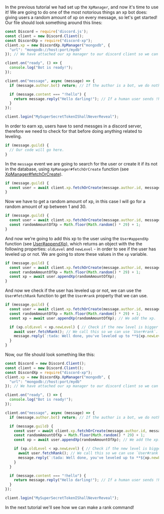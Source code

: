 
In the previous tutorial we had set up the `XpManager`, and now it's time to use it! We are going to do one of the most notorious things an xp bot does: giving users a random amount of xp on every message, so let's get started! Our file should look something around this lines:
```javascript
const Discord = require('discord.js');
const client = new Discord.Client();
const DiscordXp = require("discord-xp");
client.xp = new DiscordXp.XpManager("mongodb", {
  "url": "mongodb://host:port/mydb"
}); // We have attached our xp manager to our discord client so we can access it from anywhere.

client.on("ready", () => {
  console.log("Bot is ready!");
});

client.on("message", async (message) => {
  if (message.author.bot) return; // If the author is a bot, we do nothing.

  if (message.content === "!hello") {
    return message.reply("Hello darling!"); // If a human user sends !hello, we respond with 'Hello darling!'.
  }
});

client.login("MySuperSecretTokenIShallNeverReveal");
```

In order to earn xp, users have to send messges in a discord server, therefore we need to check for that before doing anything related to leveling.

```javascript
if (message.guild) {
  // Our code will go here.
}
```

In the `message` event we are going to search for the user or create it if its not in the database, using `XpManager#fetchOrCreate` function (see [XpManager#fetchOrCreate](/docs/XpManager.html#fetchOrCreate)).

```javascript
if (message.guild) {
  const user = await client.xp.fetchOrCreate(message.author.id, message.guild.id);
}
```

Now we have to get a random amount of xp, in this case I will go for a random amount of xp between 1 and 30.

```javascript 
if (message.guild) {
  const user = await client.xp.fetchOrCreate(message.author.id, message.guild.id);
  const randomAmountOfXp = Math.floor(Math.random() * 29) + 1;
}
```

And now we're going to add this xp to the user using the `User#appendXp` function (see [User#appendXp](/docs/User.html#appendXp)), which returns an object with the the following properties: `oldLevel` and `newLevel` - in order to see if the user has leveled up or not. We are going to store these values in the `xp` variable.

```javascript
if (message.guild) {
  const user = await client.xp.fetchOrCreate(message.author.id, message.guild.id);
  const randomAmountOfXp = Math.floor(Math.random() * 29) + 1;
  const xp = await user.appendXp(randomAmountOfXp); 
}
```

And now we check if the user has leveled up or not, we can use the `User#fetchRank` function to get the `User#rank` property that we can use.

```javascript
if (message.guild) {
  const user = await client.xp.fetchOrCreate(message.author.id, message.guild.id);
  const randomAmountOfXp = Math.floor(Math.random() * 29) + 1;
  const xp = await user.appendXp(randomAmountOfXp); // We add the xp.

  if (xp.oldLevel < xp.newLevel) { // Check if the new level is bigger than the older level which used had before adding the xp. 
    await user.fetchRank(); // We call this so we can use `User#rank`. 
    message.reply(`:tada: Well done, you've leveled up to **${xp.newLevel}**, you are now number **#${user.rank}** in the leaderboard!`);
  }
}
```

Now, our file should look something like this:
```javascript
const Discord = new Discord.Client();
const client = new Discord.Client();
const DiscordXp = require("discord-xp");
client.xp = new DiscordXp.XpManager("mongodb", {
  "url": "mongodb://host:port/mydb"
}); // We have attached our xp manager to our discord client so we can access it from anywhere.

client.on("ready", () => {
  console.log("Bot is ready!");
});

client.on("message", async (message) => {
  if (message.author.bot) return; // If the author is a bot, we do nothing.

  if (message.guild) {
    const user = await client.xp.fetchOrCreate(message.author.id, message.guild.id);
    const randomAmountOfXp = Math.floor(Math.random() * 29) + 1;
    const xp = await user.appendXp(randomAmountOfXp); // We add the xp.

    if (xp.oldLevel < xp.newLevel) { // Check if the new level is bigger than the older level which used had before adding the xp. 
      await user.fetchRank(); // We call this so we can use `User#rank`. 
      message.reply(`:tada: Well done, you've leveled up to **${xp.newLevel}**, you are now number **#${user.rank}** in the leaderboard!`);
    }
  }

  if (message.content === "!hello") {
    return message.reply("Hello darling!"); // If a human user sends !hello, we respond with 'Hello darling!'.
  }
});

client.login("MySuperSecretTokenIShallNeverReveal");
```
In the next tutorial we'll see how we can make a rank command!
